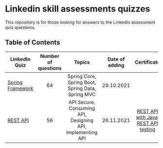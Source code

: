 # Linkedin skill assessments quizzes
This repository is for those looking for answers to the LinkedIn assessment quiz questions.

## Table of Contents

| LinkedIn Quiz                                    | Number of questions |                           Topics                           | Date of adding |                                                                                                        Certificate                                                                                                       |
|--------------------------------------------------|:-------------------:|:----------------------------------------------------------:|:--------------:|:------------------------------------------------------------------------------------------------------------------------------------------------------------------------------------------------------------------------:|
| [Spring Framework](./spring-framework-quiz.md)   | 64                  | Spring Core, Spring Boot, Spring Data, Spring MVC          | 29.10.2021     |                                                                                                                                                                                                                          |
| [REST API](./rest-api-quiz.md)                   | 56                  | API Secure, Consuming API, Designing API, Implementing API | 26.11.2021     | [REST API with Java](https://skillsoft.digitalbadges-eu.skillsoft.com/8a316135-de66-478d-9e31-99158b94484c#gs.hmjtru),  [REST API testing](https://www.udemy.com/certificate/UC-f2e789c4-94a2-43cf-b422-aa5f226fca33/)   |